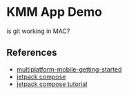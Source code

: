 # KMM App Demo

is git working in MAC?

## References
* [multiplatform-mobile-getting-started](https://kotlinlang.org/docs/multiplatform-mobile-getting-started.html)
* [jetpack compose](https://developer.android.com/jetpack/compose/setup)
* [jetpack compose tutorial](https://developer.android.com/jetpack/compose/tutorial)

